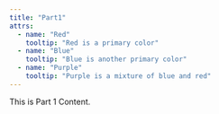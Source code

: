 ```yaml
---
title: "Part1"
attrs:
  - name: "Red"
    tooltip: "Red is a primary color"
  - name: "Blue"
    tooltip: "Blue is another primary color"
  - name: "Purple"
    tooltip: "Purple is a mixture of blue and red"
---
```


This is Part 1 Content.